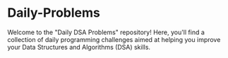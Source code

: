 # Daily-Problems
Welcome to the "Daily DSA Problems" repository! Here, you'll find a collection of daily programming challenges aimed at helping you improve your Data Structures and Algorithms (DSA) skills.
